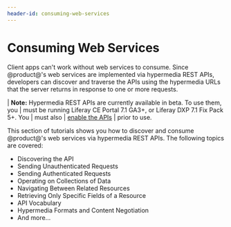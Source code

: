 ```yaml
---
header-id: consuming-web-services
---
```


# Consuming Web Services

Client apps can't work without web services to consume. Since @product@'s web
services are implemented via hypermedia REST APIs, developers can discover and
traverse the APIs using the hypermedia URLs that the server returns in response
to one or more requests. 

| **Note:** Hypermedia REST APIs are currently available in beta. To use them, you
| must be running Liferay CE Portal 7.1 GA3+, or Liferay DXP 7.1 Fix Pack 5+. You
| must also
| [enable the APIs](/docs/7-1/tutorials/-/knowledge_base/t/enabling-hypermedia-rest-apis)
| prior to use.

This section of tutorials shows you how to discover and consume @product@'s web 
services via hypermedia REST APIs. The following topics are covered:

-   Discovering the API
-   Sending Unauthenticated Requests
-   Sending Authenticated Requests
-   Operating on Collections of Data
-   Navigating Between Related Resources
-   Retrieving Only Specific Fields of a Resource
-   API Vocabulary
-   Hypermedia Formats and Content Negotiation
-   And more...

